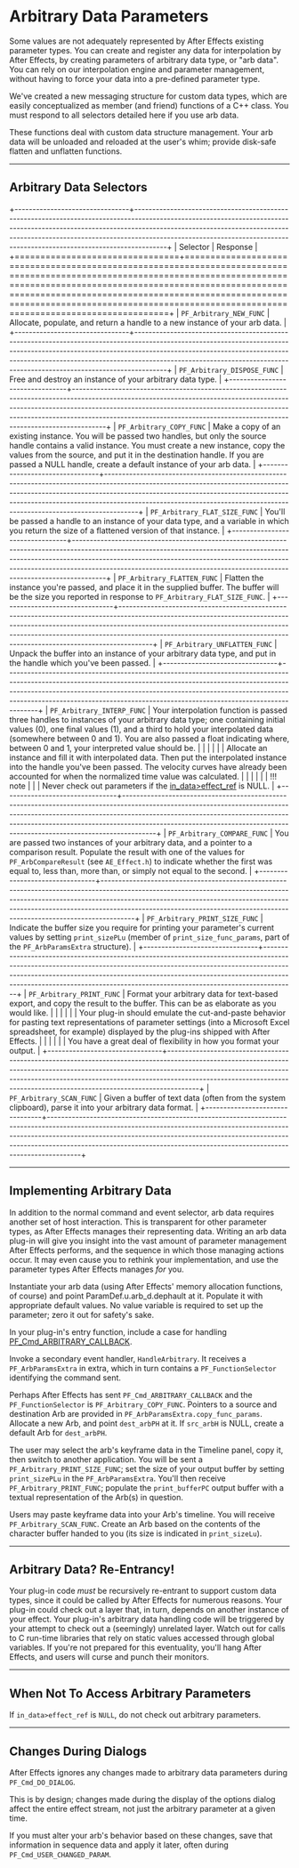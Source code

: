 # Arbitrary Data Parameters

Some values are not adequately represented by After Effects existing parameter types. You can create and register any data for interpolation by After Effects, by creating parameters of arbitrary data type, or "arb data". You can rely on our interpolation engine and parameter management, without having to force your data into a pre-defined parameter type.

We've created a new messaging structure for custom data types, which are easily conceptualized as member (and friend) functions of a C++ class. You must respond to all selectors detailed here if you use arb data.

These functions deal with custom data structure management. Your arb data will be unloaded and reloaded at the user's whim; provide disk-safe flatten and unflatten functions.

---

## Arbitrary Data Selectors

+--------------------------------+---------------------------------------------------------------------------------------------------------------------------------------------------------------------------------------------------------------------------------------------------------------------------------------------------------------------------------+
|            Selector            |                                                                                                                                                            Response                                                                                                                                                             |
+================================+=================================================================================================================================================================================================================================================================================================================================+
| `PF_Arbitrary_NEW_FUNC`        | Allocate, populate, and return a handle to a new instance of your arb data.                                                                                                                                                                                                                                                     |
+--------------------------------+---------------------------------------------------------------------------------------------------------------------------------------------------------------------------------------------------------------------------------------------------------------------------------------------------------------------------------+
| `PF_Arbitrary_DISPOSE_FUNC`    | Free and destroy an instance of your arbitrary data type.                                                                                                                                                                                                                                                                       |
+--------------------------------+---------------------------------------------------------------------------------------------------------------------------------------------------------------------------------------------------------------------------------------------------------------------------------------------------------------------------------+
| `PF_Arbitrary_COPY_FUNC`       | Make a copy of an existing instance. You will be passed two handles, but only the source handle contains a valid instance. You must create a new instance, copy the values from the source, and put it in the destination handle. If you are passed a NULL handle, create a default instance of your arb data.                  |
+--------------------------------+---------------------------------------------------------------------------------------------------------------------------------------------------------------------------------------------------------------------------------------------------------------------------------------------------------------------------------+
| `PF_Arbitrary_FLAT_SIZE_FUNC`  | You'll be passed a handle to an instance of your data type, and a variable in which you return the size of a flattened version of that instance.                                                                                                                                                                                |
+--------------------------------+---------------------------------------------------------------------------------------------------------------------------------------------------------------------------------------------------------------------------------------------------------------------------------------------------------------------------------+
| `PF_Arbitrary_FLATTEN_FUNC`    | Flatten the instance you're passed, and place it in the supplied buffer. The buffer will be the size you reported in response to `PF_Arbitrary_FLAT_SIZE_FUNC`.                                                                                                                                                                 |
+--------------------------------+---------------------------------------------------------------------------------------------------------------------------------------------------------------------------------------------------------------------------------------------------------------------------------------------------------------------------------+
| `PF_Arbitrary_UNFLATTEN_FUNC`  | Unpack the buffer into an instance of your arbitrary data type, and put in the handle which you've been passed.                                                                                                                                                                                                                 |
+--------------------------------+---------------------------------------------------------------------------------------------------------------------------------------------------------------------------------------------------------------------------------------------------------------------------------------------------------------------------------+
| `PF_Arbitrary_INTERP_FUNC`     | Your interpolation function is passed three handles to instances of your arbitrary data type; one containing initial values (0), one final values (1), and a third to hold your interpolated data (somewhere between 0 and 1). You are also passed a float indicating where, between 0 and 1, your interpreted value should be. |
|                                |                                                                                                                                                                                                                                                                                                                                 |
|                                | Allocate an instance and fill it with interpolated data. Then put the interpolated instance into the handle you've been passed. The velocity curves have already been accounted for when the normalized time value was calculated.                                                                                              |
|                                |                                                                                                                                                                                                                                                                                                                                 |
|                                | !!! note                                                                                                                                                                                                                                                                                                                        |
|                                |      Never check out parameters if the [in_data>effect_ref](../effect-basics/PF_InData.md#pf_indata-members) is NULL.                                                                                                                                                                                                           |
+--------------------------------+---------------------------------------------------------------------------------------------------------------------------------------------------------------------------------------------------------------------------------------------------------------------------------------------------------------------------------+
| `PF_Arbitrary_COMPARE_FUNC`    | You are passed two instances of your arbitrary data, and a pointer to a comparison result. Populate the result with one of the values for `PF_ArbCompareResult` (see `AE_Effect.h`) to indicate whether the first was equal to, less than, more than, or simply not equal to the second.                                        |
+--------------------------------+---------------------------------------------------------------------------------------------------------------------------------------------------------------------------------------------------------------------------------------------------------------------------------------------------------------------------------+
| `PF_Arbitrary_PRINT_SIZE_FUNC` | Indicate the buffer size you require for printing your parameter's current values by setting `print_sizePLu` (member of `print_size_func_params`, part of the `PF_ArbParamsExtra` structure).                                                                                                                                   |
+--------------------------------+---------------------------------------------------------------------------------------------------------------------------------------------------------------------------------------------------------------------------------------------------------------------------------------------------------------------------------+
| `PF_Arbitrary_PRINT_FUNC`      | Format your arbitrary data for text-based export, and copy the result to the buffer. This can be as elaborate as you would like.                                                                                                                                                                                                |
|                                |                                                                                                                                                                                                                                                                                                                                 |
|                                | Your plug-in should emulate the cut-and-paste behavior for pasting text representations of parameter settings (into a Microsoft Excel spreadsheet, for example) displayed by the plug-ins shipped with After Effects.                                                                                                           |
|                                |                                                                                                                                                                                                                                                                                                                                 |
|                                | You have a great deal of flexibility in how you format your output.                                                                                                                                                                                                                                                             |
+--------------------------------+---------------------------------------------------------------------------------------------------------------------------------------------------------------------------------------------------------------------------------------------------------------------------------------------------------------------------------+
| `PF_Arbitrary_SCAN_FUNC`       | Given a buffer of text data (often from the system clipboard), parse it into your arbitrary data format.                                                                                                                                                                                                                        |
+--------------------------------+---------------------------------------------------------------------------------------------------------------------------------------------------------------------------------------------------------------------------------------------------------------------------------------------------------------------------------+

---

## Implementing Arbitrary Data

In addition to the normal command and event selector, arb data requires another set of host interaction. This is transparent for other parameter types, as After Effects manages their representing data. Writing an arb data plug-in will give you insight into the vast amount of parameter management After Effects performs, and the sequence in which those managing actions occur. It may even cause you to rethink your implementation, and use the parameter types After Effects manages *for* you.

Instantiate your arb data (using After Effects' memory allocation functions, of course) and point ParamDef.u.arb_d.dephault at it. Populate it with appropriate default values. No value variable is required to set up the parameter; zero it out for safety's sake.

In your plug-in's entry function, include a case for handling [PF_Cmd_ARBITRARY_CALLBACK](../effect-basics/command-selectors.md#messaging).

Invoke a secondary event handler, `HandleArbitrary`. It receives a `PF_ArbParamsExtra` in extra, which in turn contains a `PF_FunctionSelector` identifying the command sent.

Perhaps After Effects has sent `PF_Cmd_ARBITRARY_CALLBACK` and the `PF_FunctionSelector` is `PF_Arbitrary_COPY_FUNC`. Pointers to a source and destination Arb are provided in `PF_ArbParamsExtra.copy_func_params`. Allocate a new Arb, and point `dest_arbPH` at it. If `src_arbH` is NULL, create a default Arb for `dest_arbPH`.

The user may select the arb's keyframe data in the Timeline panel, copy it, then switch to another application. You will be sent a `PF_Arbitrary_PRINT_SIZE_FUNC`; set the size of your output buffer by setting `print_sizePLu` in the `PF_ArbParamsExtra`. You'll then receive `PF_Arbitrary_PRINT_FUNC`; populate the `print_bufferPC` output buffer with a textual representation of the Arb(s) in question.

Users may paste keyframe data into your Arb's timeline. You will receive `PF_Arbitrary_SCAN_FUNC`. Create an Arb based on the contents of the character buffer handed to you (its size is indicated in `print_sizeLu`).

---

## Arbitrary Data? Re-Entrancy!

Your plug-in code *must* be recursively re-entrant to support custom data types, since it could be called by After Effects for numerous reasons. Your plug-in could check out a layer that, in turn, depends on another instance of your effect. Your plug-in's arbitrary data handling code will be triggered by your attempt to check out a (seemingly) unrelated layer. Watch out for calls to C run-time libraries that rely on static values accessed through global variables. If you're not prepared for this eventuality, you'll hang After Effects, and users will curse and punch their monitors.

---

## When Not To Access Arbitrary Parameters

If `in_data>effect_ref` is `NULL`, do not check out arbitrary parameters.

---

## Changes During Dialogs

After Effects ignores any changes made to arbitrary data parameters during `PF_Cmd_DO_DIALOG`.

This is by design; changes made during the display of the options dialog affect the entire effect stream, not just the arbitrary parameter at a given time.

If you must alter your arb's behavior based on these changes, save that information in sequence data and apply it later, often during `PF_Cmd_USER_CHANGED_PARAM`.
